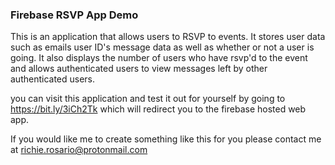 ### Firebase RSVP App Demo

This is an application that allows users to RSVP to events.
It stores user data such as emails user ID's message data as well as whether or not a user is going. It also displays the number of users who have rsvp'd to the event and allows authenticated users to view messages left by other authenticated users.

you can visit this application and test it out for yourself by going to  https://bit.ly/3iCh2Tk which will redirect you to the firebase hosted web app.

If you would like me to create something like this for you please contact me at richie.rosario@protonmail.com